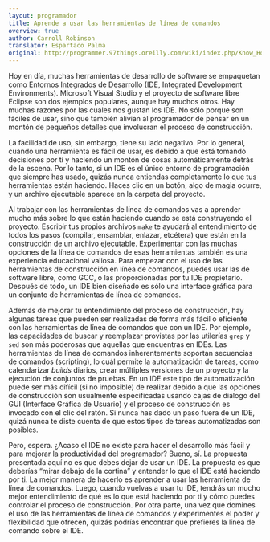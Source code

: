 ```yaml
---
layout: programador
title: Aprende a usar las herramientas de línea de comandos
overview: true
author: Carroll Robinson
translator: Espartaco Palma
original: http://programmer.97things.oreilly.com/wiki/index.php/Know_How_to_Use_Command-line_Tools
---
```


Hoy en día, muchas herramientas de desarrollo de software se empaquetan
como Entornos Integrados de Desarrollo (IDE, Integrated Development
Environments). Microsoft Visual Studio y el proyecto de software libre
Eclipse son dos ejemplos populares, aunque hay muchos otros. Hay muchas
razones por las cuales nos gustan los IDE. No sólo porque son fáciles de
usar, sino que también alivian al programador de pensar en un montón de
pequeños detalles que involucran el proceso de construcción.

La facilidad de uso, sin embargo, tiene su lado negativo. Por lo
general, cuando una herramienta es fácil de usar, es debido a que está
tomando decisiones por ti y haciendo un montón de cosas automáticamente
detrás de la escena. Por lo tanto, si un IDE es el único entorno de
programación que siempre has usado, quizás nunca entiendas completamente
lo que tus herramientas están haciendo. Haces clic en un botón, algo de
magia ocurre, y un archivo ejecutable aparece en la carpeta del
proyecto.

Al trabajar con las herramientas de línea de comandos vas a aprender
mucho más sobre lo que están haciendo cuando se está construyendo el
proyecto. Escribir tus propios archivos `make` te ayudará al entendimiento
de todos los pasos (compilar, ensamblar, enlazar, etcétera) que están en
la construcción de un archivo ejecutable. Experimentar con las muchas
opciones de la línea de comandos de esas herramientas también es una
experiencia educacional valiosa. Para empezar con el uso de las
herramientas de construcción en línea de comandos, puedes usar las de
software libre, como GCC, o las proporcionadas por tu IDE propietario.
Después de todo, un IDE bien diseñado es sólo una interface gráfica para
un conjunto de herramientas de línea de comandos.

Además de mejorar tu entendimiento del proceso de construcción, hay
algunas tareas que pueden ser realizadas de forma más fácil o eficiente
con las herramientas de línea de comandos que con un IDE. Por ejemplo,
las capacidades de buscar y reemplazar provistas por las utilerías
`grep` y `sed` son más poderosas que aquellas que encuentras en IDEs.
Las herramientas de línea de comandos inherentemente soportan secuencias
de comandos (scripting), lo cuál permite la automatización de tareas,
como calendarizar _builds_ diarios, crear múltiples versiones de un
proyecto y la ejecución de conjuntos de pruebas. En un IDE este tipo de
automatización puede ser más difícil (si no imposible) de realizar
debido a que las opciones de construcción son usualmente especificadas
usando cajas de diálogo del GUI (Interface Gráfica de Usuario) y el
proceso de construcción es invocado con el clic del ratón. Si nunca has
dado un paso fuera de un IDE, quizá nunca te diste cuenta de que estos
tipos de tareas automatizadas son posibles.

Pero, espera. ¿Acaso el IDE no existe para hacer el desarrollo más fácil
y para mejorar la productividad del programador? Bueno, sí. La propuesta
presentada aquí no es que debes dejar de usar un IDE. La propuesta es
que deberías “mirar debajo de la cortina” y entender lo que el IDE está
haciendo por ti. La mejor manera de hacerlo es aprender a usar las
herramienta de línea de comandos. Luego, cuando vuelvas a usar tu IDE,
tendrás un mucho mejor entendimiento de qué es lo que está haciendo por
ti y cómo puedes controlar el proceso de construcción. Por otra parte,
una vez que domines el uso de las herramientas de línea de comandos y
experimentes el poder y flexibilidad que ofrecen, quizás podrías
encontrar que prefieres la línea de comando sobre el IDE.

